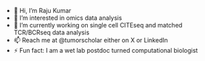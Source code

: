 - 👋 Hi, I’m Raju Kumar
- 👀 I’m interested in omics data analysis
- 🌱 I’m currently working on single cell CITEseq and matched TCR/BCRseq data analysis
- 📫 Reach me at @tumorscholar either on X or LinkedIn
- ⚡ Fun fact: I am a wet lab postdoc turned computational biologist

<!---
tumorscholar/tumorscholar is a ✨ special ✨ repository because its `README.md` (this file) appears on your GitHub profile.
You can click the Preview link to take a look at your changes.
--->
